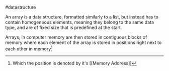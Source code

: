 #datastructure

An array is a data structure, formatted similarly to a list, but instead has to contain homogeneous elements, meaning they belong to the same data type, and are of fixed size that is predefined at the start.

Arrays, in computer memory are then stored in contiguous blocks of memory where each element of the array is stored in positions right next to each other in memory[^1]

[^1]: Which the position is denoted by it's [[Memory Address]]